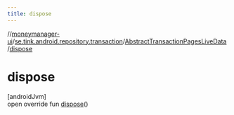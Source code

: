 ```yaml
---
title: dispose
---
```

//[moneymanager-ui](../../../index.html)/[se.tink.android.repository.transaction](../index.html)/[AbstractTransactionPagesLiveData](index.html)/[dispose](dispose.html)



# dispose



[androidJvm]\
open override fun [dispose](dispose.html)()




